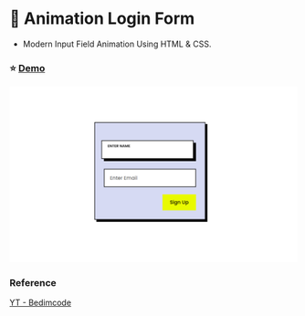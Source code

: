 # :large_blue_diamond: Animation Login Form

- Modern Input Field Animation Using HTML & CSS.

### :star: [Demo](https://fakestandard.github.io/ui-animation-login-form/)

![COVER](./preview.png)

### Reference
[YT - Bedimcode](https://github.com/bedimcode/modern-input-field)

